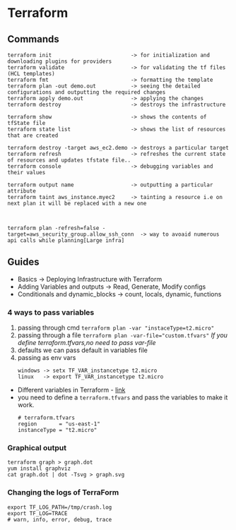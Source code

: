 # Terraform

## Commands

```
terraform init                         -> for initialization and downloading plugins for providers
terraform validate                     -> for validating the tf files (HCL templates)
terraform fmt                          -> formatting the template
terraform plan -out demo.out           -> seeing the detailed configurations and outputting the required changes
terraform apply demo.out               -> applying the changes
terraform destroy                      -> destroys the infrastructure

terraform show                         -> shows the contents of tfState file
terraform state list                   -> shows the list of resources that are created

terraform destroy -target aws_ec2.demo -> destroys a particular target
terraform refresh                      -> refreshes the current state of resources and updates tfstate file..
terraform console                      -> debugging variables and their values

terraform output name                  -> outputting a particular attribute
terraform taint aws_instance.myec2     -> tainting a resource i.e on next plan it will be replaced with a new one



terraform plan -refresh=false -target=aws_security_group.allow_ssh_conn  -> way to avoaid numerous api calls while planning[Large infra]
```

## Guides

- Basics -> Deploying Infrastructure with Terraform
- Adding Variables and outputs -> Read, Generate, Modify configs
- Conditionals and dynamic_blocks -> count, locals, dynamic, functions

### 4 ways to pass variables

1. passing through cmd `terraform plan -var "instaceType=t2.micro"`
2. passing through a file `terraform plan -var-file="custom.tfvars"`
   _If you define terraform.tfvars,no need to pass var-file_
3. defaults we can pass default in variables file
4. passing as env vars
   ```
   windows -> setx TF_VAR_instancetype t2.micro
   linux   -> export TF_VAR_instancetype t2.micro
   ```

- Different variables in Terraform - [link](https://github.com/terraform-aws-modules/terraform-aws-ec2-instance/blob/master/variables.tf)
- you need to define a `terraform.tfvars` and pass the variables to make it work.
  ```
  # terraform.tfvars
  region       = "us-east-1"
  instanceType = "t2.micro"
  ```

### Graphical output

```
terraform graph > graph.dot
yum install graphviz
cat graph.dot | dot -Tsvg > graph.svg
```

### Changing the logs of TerraForm

```
export TF_LOG_PATH=/tmp/crash.log
export TF_LOG=TRACE
# warn, info, error, debug, trace
```
